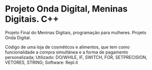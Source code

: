 # Projeto Onda Digital, Meninas Digitais. C++
Projeto Final do Meninas Digitais, programação para mulheres. Projeto Onda Digital.

Código de uma loja de cosméticos e alimentos, que tem como funcionalidade a compra simultânea e a forma de pagamento personalizada;
Utilizado: DO/WHILE, IF, SWITCH, FOR, SETPRECISION, VETORES, STRING;
Software: Repl.it
